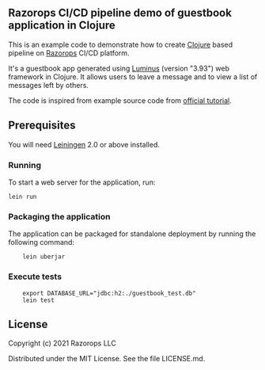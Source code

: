 
## Razorops CI/CD pipeline demo of guestbook application in Clojure

This is an example code to demonstrate how to create [Clojure](https://docs.docker.com/compose/) based pipeline on [Razorops](https://docs.razorops.com/) CI/CD platform.

It's a guestbook app generated using [Luminus]() (version "3.93") web framework in Clojure. It allows users to leave a message and to view a list of messages left by others.

The code is inspired from example source code from [official tutorial](https://luminusweb.com/docs/guestbook).

## Prerequisites

You will need [Leiningen][1] 2.0 or above installed.

[1]: https://github.com/technomancy/leiningen

### Running

To start a web server for the application, run:

    lein run

### Packaging the application

The application can be packaged for standalone deployment by running the following command:

        lein uberjar

### Execute tests

        export DATABASE_URL="jdbc:h2:./guestbook_test.db"
        lein test

## License

Copyright (c) 2021 Razorops LLC

Distributed under the MIT License. See the file LICENSE.md.
